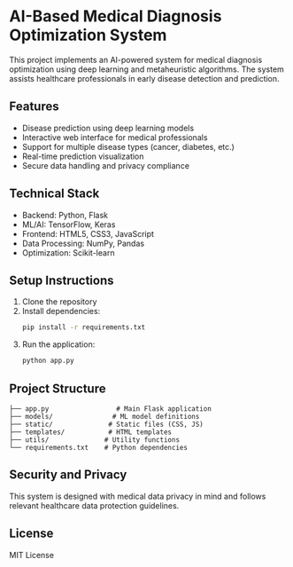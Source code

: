 # AI-Based Medical Diagnosis Optimization System

This project implements an AI-powered system for medical diagnosis optimization using deep learning and metaheuristic algorithms. The system assists healthcare professionals in early disease detection and prediction.

## Features

- Disease prediction using deep learning models
- Interactive web interface for medical professionals
- Support for multiple disease types (cancer, diabetes, etc.)
- Real-time prediction visualization
- Secure data handling and privacy compliance

## Technical Stack

- Backend: Python, Flask
- ML/AI: TensorFlow, Keras
- Frontend: HTML5, CSS3, JavaScript
- Data Processing: NumPy, Pandas
- Optimization: Scikit-learn

## Setup Instructions

1. Clone the repository
2. Install dependencies:
   ```bash
   pip install -r requirements.txt
   ```
3. Run the application:
   ```bash
   python app.py
   ```

## Project Structure

```
├── app.py                 # Main Flask application
├── models/               # ML model definitions
├── static/              # Static files (CSS, JS)
├── templates/           # HTML templates
├── utils/              # Utility functions
└── requirements.txt    # Python dependencies
```

## Security and Privacy

This system is designed with medical data privacy in mind and follows relevant healthcare data protection guidelines.

## License

MIT License 